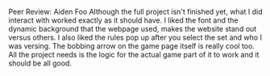 Peer Review: Aiden Foo
Although the full project isn't finished yet, what I did interact with worked exactly as it should have. I liked the font and the dynamic background that the webpage used, makes the website stand out versus others. I also liked the rules pop up after you select the set and who I was versing. The bobbing arrow on the game page itself is really cool too.  All the project needs is the logic for the actual game part of it to work and it should be all good. 